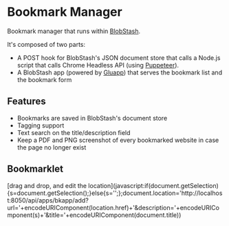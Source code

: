 # Bookmark Manager

Bookmark manager that runs within [BlobStash](https://github.com/tsileo/blobstash).

It's composed of two parts:

 - A POST hook for BlobStash's JSON document store that calls a Node.js script that calls Chrome Headless API (using [Puppeteer](https://github.com/GoogleChrome/puppeteer)).
 - A BlobStash app (powered by [Gluapp](https://github.com/tsileo/gluapp)) that serves the bookmark list and the bookmark form

## Features

 - Bookmarks are saved in BlobStash's document store
 - Tagging support
 - Text search on the title/description field
 - Keep a PDF and PNG screenshot of every bookmarked website in case the page no longer exist

## Bookmarklet

[drag and drop, and edit the location](javascript:if(document.getSelection\){s=document.getSelection(\);}else{s='';};document.location='http://localhost:8050/api/apps/bkapp/add?url='+encodeURIComponent(location.href\)+'&description='+encodeURIComponent(s\)+'&title='+encodeURIComponent(document.title\))
